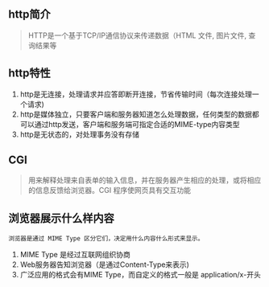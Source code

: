 ## http简介
> HTTP是一个基于TCP/IP通信协议来传递数据（HTML 文件, 图片文件, 查询结果等

## http特性
1. http是无连接，处理请求并应答即断开连接，节省传输时间（每次连接处理一个请求)
2. http是媒体独立，只要客户端和服务器知道怎么处理数据，任何类型的数据都可以通过http发送，客户端和服务端可指定合适的MIME-type内容类型
3. http是无状态的，对处理事务没有存储

## CGI 
> 用来解释处理来自表单的输入信息，并在服务器产生相应的处理，或将相应的信息反馈给浏览器。CGI 程序使网页具有交互功能

## 浏览器展示什么样内容
	浏览器是通过 MIME Type 区分它们，决定用什么内容什么形式来显示。
1. MIME Type 是经过互联网组织协商
2. Web服务器告知浏览器（是通过Content-Type来表示)
3. 广泛应用的格式会有MIME Type，而自定义的格式一般是 application/x-开头